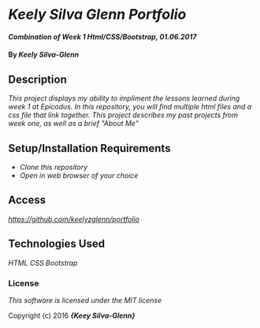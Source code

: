 # _Keely Silva Glenn Portfolio_

#### _Combination of Week 1 Html/CSS/Bootstrap, 01.06.2017_

#### By _**Keely Silva-Glenn**_

## Description

_This project displays my ability to impliment the lessons learned during week 1 at Epicodus. In this repository, you will find multiple html files and a css file that link together. This project describes my past projects from week one, as well as a brief "About Me"_

## Setup/Installation Requirements

* _Clone this repository_
* _Open in web browser of your choice_

## Access

_https://github.com/keelyzglenn/portfolio_

## Technologies Used

_HTML_
_CSS_
_Bootstrap_


### License

*This software is licensed under the MIT license*

Copyright (c) 2016 **_{Keey Silva-Glenn}_**
